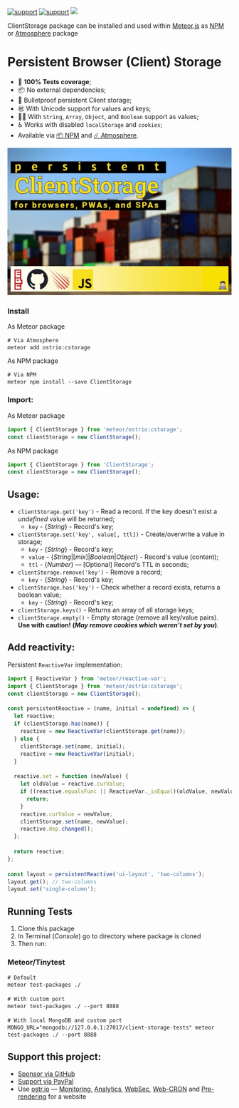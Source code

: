 [![support](https://img.shields.io/badge/support-GitHub-white)](https://github.com/sponsors/dr-dimitru)
[![support](https://img.shields.io/badge/support-PayPal-white)](https://paypal.me/veliovgroup)
<a href="https://ostr.io/info/built-by-developers-for-developers">
  <img src="https://ostr.io/apple-touch-icon-60x60.png" height="20">
</a>

ClientStorage package can be installed and used within [Meteor.js](https://docs.meteor.com/) as [NPM](https://www.npmjs.com/package/ClientStorage) or [Atmosphere](https://atmospherejs.com/ostrio/cstorage) package

# Persistent Browser (Client) Storage

- 👷 __100% Tests coverage__;
- 📦 No external dependencies;
- 💪 Bulletproof persistent Client storage;
- ㊗️ With Unicode support for values and keys;
- 👨‍💻 With `String`, `Array`, `Object`, and `Boolean` support as values;
- ♿ Works with disabled `localStorage` and `cookies`;
- Available via [📦 NPM](https://www.npmjs.com/package/ClientStorage) and [☄️ Atmosphere](https://atmospherejs.com/ostrio/cstorage).

![ClientStorage NPM library logo](https://raw.githubusercontent.com/VeliovGroup/Client-Storage/master/cover.jpg)

### Install

As Meteor package

```shell
# Via Atmosphere
meteor add ostrio:cstorage
```

As NPM package

```shell
# Via NPM
meteor npm install --save ClientStorage
```

### Import:

As Meteor package

```js
import { ClientStorage } from 'meteor/ostrio:cstorage';
const clientStorage = new ClientStorage();
```

As NPM package

```js
import { ClientStorage } from 'ClientStorage';
const clientStorage = new ClientStorage();
```

## Usage:

- `clientStorage.get('key')` - Read a record. If the key doesn't exist a *undefined* value will be returned;
  - `key` - {*String*} - Record's key;
- `clientStorage.set('key', value[, ttl])` - Create/overwrite a value in storage;
  - `key` - {*String*} - Record's key;
  - `value` - {*String*|[*mix*]|*Boolean*|*Object*} - Record's value (content);
  - `ttl` - {*Number*} — [Optional] Record's TTL in seconds;
- `clientStorage.remove('key')` - Remove a record;
  - `key` - {*String*} - Record's key;
- `clientStorage.has('key')` - Check whether a record exists, returns a boolean value;
  - `key` - {*String*} - Record's key;
- `clientStorage.keys()` - Returns an array of all storage keys;
- `clientStorage.empty()` - Empty storage (remove all key/value pairs). __Use with caution! (*May remove cookies which weren't set by you*)__.

## Add reactivity:

Persistent `ReactiveVar` implementation:

```js
import { ReactiveVar } from 'meteor/reactive-var';
import { ClientStorage } from 'meteor/ostrio:cstorage';
const clientStorage = new ClientStorage();

const persistentReactive = (name, initial = undefined) => {
  let reactive;
  if (clientStorage.has(name)) {
    reactive = new ReactiveVar(clientStorage.get(name));
  } else {
    clientStorage.set(name, initial);
    reactive = new ReactiveVar(initial);
  }

  reactive.set = function (newValue) {
    let oldValue = reactive.curValue;
    if ((reactive.equalsFunc || ReactiveVar._isEqual)(oldValue, newValue)) {
      return;
    }
    reactive.curValue = newValue;
    clientStorage.set(name, newValue);
    reactive.dep.changed();
  };

  return reactive;
};

const layout = persistentReactive('ui-layout', 'two-columns');
layout.get(); // two-columns
layout.set('single-column');
```

## Running Tests

1. Clone this package
2. In Terminal (*Console*) go to directory where package is cloned
3. Then run:

### Meteor/Tinytest

```shell
# Default
meteor test-packages ./

# With custom port
meteor test-packages ./ --port 8888

# With local MongoDB and custom port
MONGO_URL="mongodb://127.0.0.1:27017/client-storage-tests" meteor test-packages ./ --port 8888
```

## Support this project:

- [Sponsor via GitHub](https://github.com/sponsors/dr-dimitru)
- [Support via PayPal](https://paypal.me/veliovgroup)
- Use [ostr.io](https://ostr.io) — [Monitoring](https://snmp-monitoring.com), [Analytics](https://ostr.io/info/web-analytics), [WebSec](https://domain-protection.info), [Web-CRON](https://web-cron.info) and [Pre-rendering](https://prerendering.com) for a website
